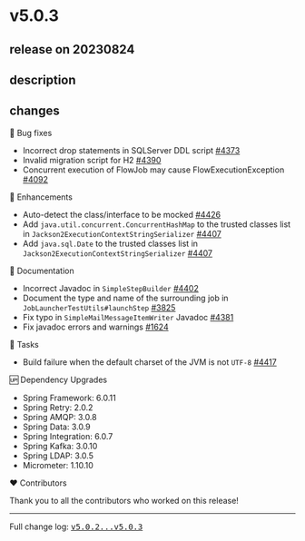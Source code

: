 # v5.0.3

## release on 20230824

## description

## changes

🐞 Bug fixes

* Incorrect drop statements in SQLServer DDL script <a class="issue-link js-issue-link" data-error-text="Failed to load title" data-id="1708445508" data-permission-text="Title is private" data-url="https://github.com/spring-projects/spring-batch/issues/4373" data-hovercard-type="issue" data-hovercard-url="/spring-projects/spring-batch/issues/4373/hovercard" href="https://github.com/spring-projects/spring-batch/issues/4373">#4373</a>
* Invalid migration script for H2 <a class="issue-link js-issue-link" data-error-text="Failed to load title" data-id="1734461299" data-permission-text="Title is private" data-url="https://github.com/spring-projects/spring-batch/issues/4390" data-hovercard-type="issue" data-hovercard-url="/spring-projects/spring-batch/issues/4390/hovercard" href="https://github.com/spring-projects/spring-batch/issues/4390">#4390</a>
* Concurrent execution of FlowJob may cause FlowExecutionException <a class="issue-link js-issue-link" data-error-text="Failed to load title" data-id="1200063519" data-permission-text="Title is private" data-url="https://github.com/spring-projects/spring-batch/issues/4092" data-hovercard-type="issue" data-hovercard-url="/spring-projects/spring-batch/issues/4092/hovercard" href="https://github.com/spring-projects/spring-batch/issues/4092">#4092</a>

🚀 Enhancements

* Auto-detect the class/interface to be mocked <a class="issue-link js-issue-link" data-error-text="Failed to load title" data-id="1822351817" data-permission-text="Title is private" data-url="https://github.com/spring-projects/spring-batch/issues/4426" data-hovercard-type="pull_request" data-hovercard-url="/spring-projects/spring-batch/pull/4426/hovercard" href="https://github.com/spring-projects/spring-batch/pull/4426">#4426</a>
* Add <code>java.util.concurrent.ConcurrentHashMap</code> to the trusted classes list in <code>Jackson2ExecutionContextStringSerializer</code> <a class="issue-link js-issue-link" data-error-text="Failed to load title" data-id="1781994568" data-permission-text="Title is private" data-url="https://github.com/spring-projects/spring-batch/issues/4407" data-hovercard-type="issue" data-hovercard-url="/spring-projects/spring-batch/issues/4407/hovercard" href="https://github.com/spring-projects/spring-batch/issues/4407">#4407</a>
* Add <code>java.sql.Date</code> to the trusted classes list in <code>Jackson2ExecutionContextStringSerializer</code> <a class="issue-link js-issue-link" data-error-text="Failed to load title" data-id="1781994568" data-permission-text="Title is private" data-url="https://github.com/spring-projects/spring-batch/issues/4407" data-hovercard-type="issue" data-hovercard-url="/spring-projects/spring-batch/issues/4407/hovercard" href="https://github.com/spring-projects/spring-batch/issues/4407">#4407</a>

📔 Documentation

* Incorrect Javadoc in <code>SimpleStepBuilder</code> <a class="issue-link js-issue-link" data-error-text="Failed to load title" data-id="1769233590" data-permission-text="Title is private" data-url="https://github.com/spring-projects/spring-batch/issues/4402" data-hovercard-type="issue" data-hovercard-url="/spring-projects/spring-batch/issues/4402/hovercard" href="https://github.com/spring-projects/spring-batch/issues/4402">#4402</a>
* Document the type and name of the surrounding job in <code>JobLauncherTestUtils#launchStep</code> <a class="issue-link js-issue-link" data-error-text="Failed to load title" data-id="778350625" data-permission-text="Title is private" data-url="https://github.com/spring-projects/spring-batch/issues/3825" data-hovercard-type="issue" data-hovercard-url="/spring-projects/spring-batch/issues/3825/hovercard" href="https://github.com/spring-projects/spring-batch/issues/3825">#3825</a>
* Fix typo in <code>SimpleMailMessageItemWriter</code> Javadoc <a class="issue-link js-issue-link" data-error-text="Failed to load title" data-id="1718177529" data-permission-text="Title is private" data-url="https://github.com/spring-projects/spring-batch/issues/4381" data-hovercard-type="pull_request" data-hovercard-url="/spring-projects/spring-batch/pull/4381/hovercard" href="https://github.com/spring-projects/spring-batch/pull/4381">#4381</a>
* Fix javadoc errors and warnings <a class="issue-link js-issue-link" data-error-text="Failed to load title" data-id="538717199" data-permission-text="Title is private" data-url="https://github.com/spring-projects/spring-batch/issues/1624" data-hovercard-type="issue" data-hovercard-url="/spring-projects/spring-batch/issues/1624/hovercard" href="https://github.com/spring-projects/spring-batch/issues/1624">#1624</a>

🔨 Tasks

* Build failure when the default charset of the JVM is not <code>UTF-8</code> <a class="issue-link js-issue-link" data-error-text="Failed to load title" data-id="1805954096" data-permission-text="Title is private" data-url="https://github.com/spring-projects/spring-batch/issues/4417" data-hovercard-type="issue" data-hovercard-url="/spring-projects/spring-batch/issues/4417/hovercard" href="https://github.com/spring-projects/spring-batch/issues/4417">#4417</a>

🆙 Dependency Upgrades

* Spring Framework: 6.0.11
* Spring Retry: 2.0.2
* Spring AMQP: 3.0.8
* Spring Data: 3.0.9
* Spring Integration: 6.0.7
* Spring Kafka: 3.0.10
* Spring LDAP: 3.0.5
* Micrometer: 1.10.10

❤️ Contributors

Thank you to all the contributors who worked on this release!

*** ** * ** ***

Full change log: <a class="commit-link" href="https://github.com/spring-projects/spring-batch/compare/v5.0.2...v5.0.3"><tt>v5.0.2...v5.0.3</tt></a>

